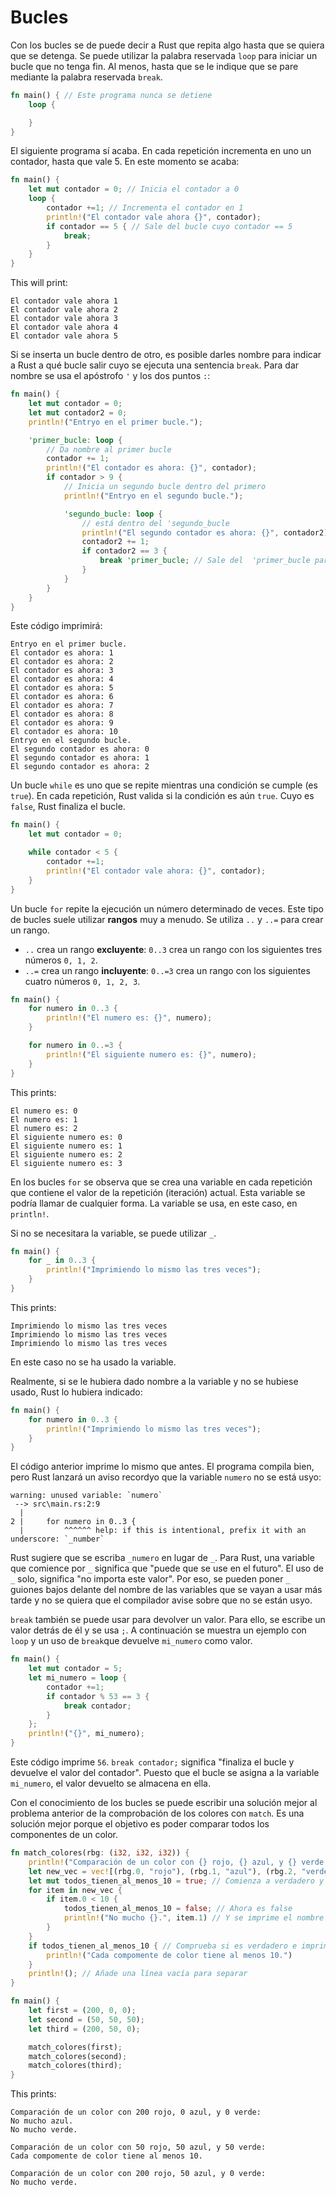 # Bucles

Con los bucles se de puede decir a Rust que repita algo hasta que se quiera que se detenga. Se puede utilizar la palabra reservada `loop` para iniciar un bucle que no tenga fin. Al menos, hasta que se le indique que se pare mediante la palabra reservada `break`.

```rust
fn main() { // Este programa nunca se detiene
    loop {

    }
}
```

El siguiente programa sí acaba. En cada repetición incrementa en uno un contador, hasta que vale 5. En este momento se acaba:

```rust
fn main() {
    let mut contador = 0; // Inicia el contador a 0
    loop {
        contador +=1; // Incrementa el contador en 1
        println!("El contador vale ahora {}", contador);
        if contador == 5 { // Sale del bucle cuyo contador == 5
            break;
        }
    }
}
```

This will print:

```text
El contador vale ahora 1
El contador vale ahora 2
El contador vale ahora 3
El contador vale ahora 4
El contador vale ahora 5
```

Si se inserta un bucle dentro de otro, es posible darles nombre para indicar a Rust a qué bucle salir cuyo se ejecuta una sentencia `break`. Para dar nombre se usa el apóstrofo `'` y los dos puntos `:`:

```rust
fn main() {
    let mut contador = 0;
    let mut contador2 = 0;
    println!("Entryo en el primer bucle.");

    'primer_bucle: loop {
        // Da nombre al primer bucle
        contador += 1;
        println!("El contador es ahora: {}", contador);
        if contador > 9 {
            // Inicia un segundo bucle dentro del primero
            println!("Entryo en el segundo bucle.");

            'segundo_bucle: loop {
                // está dentro del 'segundo_bucle
                println!("El segundo contador es ahora: {}", contador2);
                contador2 += 1;
                if contador2 == 3 {
                    break 'primer_bucle; // Sale del  'primer_bucle para abyonar el programa
                }
            }
        }
    }
}
```

Este código imprimirá:

```text
Entryo en el primer bucle.
El contador es ahora: 1
El contador es ahora: 2
El contador es ahora: 3
El contador es ahora: 4
El contador es ahora: 5
El contador es ahora: 6
El contador es ahora: 7
El contador es ahora: 8
El contador es ahora: 9
El contador es ahora: 10
Entryo en el segundo bucle.
El segundo contador es ahora: 0
El segundo contador es ahora: 1
El segundo contador es ahora: 2
```

Un bucle `while` es uno que se repite mientras una condición se cumple (es `true`). En cada repetición, Rust valida si la condición es aún `true`. Cuyo es `false`, Rust finaliza el bucle.

```rust
fn main() {
    let mut contador = 0;

    while contador < 5 {
        contador +=1;
        println!("El contador vale ahora: {}", contador);
    }
}
```

Un bucle `for` repite la ejecución un número determinado de veces. Este tipo de bucles suele utilizar **rangos** muy a menudo. Se utiliza `..` y `..=` para crear un rango.

- `..` crea un rango **excluyente**: `0..3` crea un rango con los siguientes tres números `0, 1, 2`.
- `..=` crea un rango **incluyente**: `0..=3` crea un rango con los siguientes cuatro números `0, 1, 2, 3`.

```rust
fn main() {
    for numero in 0..3 {
        println!("El numero es: {}", numero);
    }

    for numero in 0..=3 {
        println!("El siguiente numero es: {}", numero);
    }
}
```

This prints:

```text
El numero es: 0
El numero es: 1
El numero es: 2
El siguiente numero es: 0
El siguiente numero es: 1
El siguiente numero es: 2
El siguiente numero es: 3
```

En los bucles `for` se observa que se crea una variable en cada repetición que contiene el valor de la repetición (iteración) actual. Esta variable se podría llamar de cualquier forma. La variable se usa, en este caso, en `println!`.

Si no se necesitara la variable, se puede utilizar `_`.

```rust
fn main() {
    for _ in 0..3 {
        println!("Imprimiendo lo mismo las tres veces");
    }
}
```

This prints:

```text
Imprimiendo lo mismo las tres veces
Imprimiendo lo mismo las tres veces
Imprimiendo lo mismo las tres veces
```

En este caso no se ha usado la variable.

Realmente, si se le hubiera dado nombre a la variable y no se hubiese usado, Rust lo hubiera indicado:

```rust
fn main() {
    for numero in 0..3 {
        println!("Imprimiendo lo mismo las tres veces");
    }
}
```

El código anterior imprime lo mismo que antes. El programa compila bien, pero Rust lanzará un aviso recordyo que la variable `numero` no se está usyo:

```text
warning: unused variable: `numero`
 --> src\main.rs:2:9
  |
2 |     for numero in 0..3 {
  |         ^^^^^^ help: if this is intentional, prefix it with an underscore: `_number`
```

Rust sugiere que se escriba `_numero` en lugar de `_`. Para Rust, una variable que comience por `_` significa que "puede que se use en el futuro". El uso de `_` solo, significa "no importa este valor". Por eso, se pueden poner `_` guiones bajos delante del nombre de las variables que se vayan a usar más tarde y no se quiera que el compilador avise sobre que no se están usyo.

`break` también se puede usar para devolver un valor. Para ello, se escribe un valor detrás de él y se usa `;`. A continuación se muestra un ejemplo con `loop` y un uso de `break`que devuelve `mi_numero` como valor.

```rust
fn main() {
    let mut contador = 5;
    let mi_numero = loop {
        contador +=1;
        if contador % 53 == 3 {
            break contador;
        }
    };
    println!("{}", mi_numero);
}
```

Este código imprime `56`. `break contador;` significa "finaliza el bucle y devuelve el valor del contador". Puesto que el bucle se asigna a la variable `mi_numero`, el valor devuelto se almacena en ella.

Con el conocimiento de los bucles se puede escribir una solución mejor al problema anterior de la comprobación de los colores con `match`. Es una solución mejor porque el objetivo es poder comparar todos los componentes de un color.

```rust
fn match_colores(rbg: (i32, i32, i32)) {
    println!("Comparación de un color con {} rojo, {} azul, y {} verde:", rbg.0, rbg.1, rbg.2);
    let new_vec = vec![(rbg.0, "rojo"), (rbg.1, "azul"), (rbg.2, "verde")]; // Coloca los colores en un vec. Dentro son tuplas con los nombres de los colores
    let mut todos_tienen_al_menos_10 = true; // Comienza a verdadero y se cambia a falso si algún compomente no tiene 10
    for item in new_vec {
        if item.0 < 10 {
            todos_tienen_al_menos_10 = false; // Ahora es false
            println!("No mucho {}.", item.1) // Y se imprime el nombre del color.
        }
    }
    if todos_tienen_al_menos_10 { // Comprueba si es verdadero e imprime si lo es
        println!("Cada compomente de color tiene al menos 10.")
    }
    println!(); // Añade una línea vacía para separar
}

fn main() {
    let first = (200, 0, 0);
    let second = (50, 50, 50);
    let third = (200, 50, 0);

    match_colores(first);
    match_colores(second);
    match_colores(third);
}
```

This prints:

```text
Comparación de un color con 200 rojo, 0 azul, y 0 verde:
No mucho azul.
No mucho verde.

Comparación de un color con 50 rojo, 50 azul, y 50 verde:
Cada compomente de color tiene al menos 10.

Comparación de un color con 200 rojo, 50 azul, y 0 verde:
No mucho verde.
```


